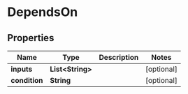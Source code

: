 

# DependsOn


## Properties

| Name | Type | Description | Notes |
|------------ | ------------- | ------------- | -------------|
|**inputs** | **List&lt;String&gt;** |  |  [optional] |
|**condition** | **String** |  |  [optional] |



